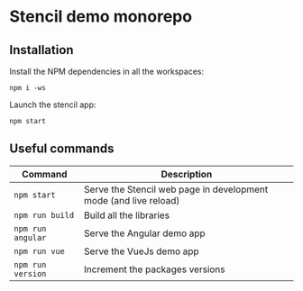 # Stencil demo monorepo

## Installation

Install the NPM dependencies in all the workspaces:

```
npm i -ws
```

Launch the stencil app:

```
npm start
```

## Useful commands

| Command           | Description                                                      |
| ----------------- | ---------------------------------------------------------------- |
| `npm start`       | Serve the Stencil web page in development mode (and live reload) |
| `npm run build`   | Build all the libraries                                          |
| `npm run angular` | Serve the Angular demo app                                       |
| `npm run vue`     | Serve the VueJs demo app                                         |
| `npm run version` | Increment the packages versions                                  |
